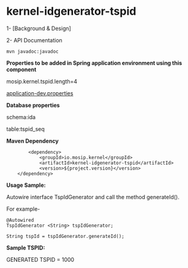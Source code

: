 # kernel-idgenerator-tspid

1- [Background & Design]

2- API Documentation

 ```
mvn javadoc:javadoc

 ```
 
 
 **Properties to be added in Spring application environment using this component**
 
 mosip.kernel.tspid.length=4
 
 [application-dev.properties](../../config/application-dev.properties)


 **Database properties**
 
schema:ida

table:tspid_seq


**Maven Dependency**

```
		<dependency>
			<groupId>io.mosip.kernel</groupId>
			<artifactId>kernel-idgenerator-tspid</artifactId>
			<version>${project.version}</version>
	</dependency>

```


**Usage Sample:**

 Autowire interface TspIdGenerator and call the method generateId().

For example-

```
@Autowired
TspIdGenerator <String> tspIdGenerator;

String tspId = tspIdGenerator.generateId();

```
 

**Sample TSPID:**

GENERATED TSPID = 1000
 